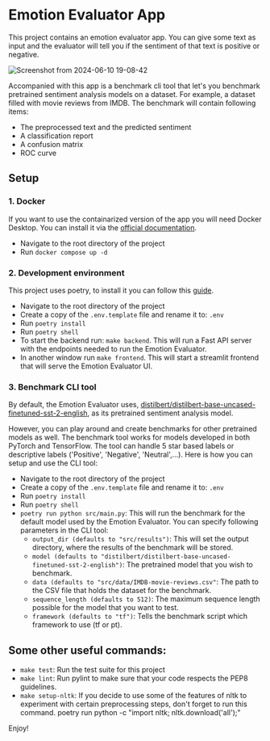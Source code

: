 # Emotion Evaluator App

This project contains an emotion evaluator app. You can give some text as input and the evaluator will tell you if the sentiment of that text is positive or negative.

![Screenshot from 2024-06-10 19-08-42](https://github.com/RobinDeSmet/EmotionEvaluator/assets/36922800/382f2af3-e0f1-4889-a49b-844e9ba46caa)

Accompanied with this app is a benchmark cli tool that let's you benchmark pretrained sentiment analysis models on a dataset. For example, a dataset filled with movie reviews from IMDB.
The benchmark will contain following items:

- The preprocessed text and the predicted sentiment
- A classification report
- A confusion matrix
- ROC curve

## Setup

### 1. Docker

If you want to use the containarized version of the app you will need Docker Desktop. You can install it via the [official documentation](https://www.docker.com/products/docker-desktop/).

- Navigate to the root directory of the project
- Run `docker compose up -d`

### 2. Development environment

This project uses poetry, to install it you can follow this [guide](https://python-poetry.org/docs/#installing-with-the-official-installer).

- Navigate to the root directory of the project
- Create a copy of the `.env.template` file and rename it to: `.env`
- Run `poetry install`
- Run `poetry shell`
- To start the backend run: `make backend`. This will run a Fast API server with the endpoints needed to run the Emotion Evaluator.
- In another window run `make frontend`. This will start a streamlit frontend that will serve the Emotion Evaluator UI.

### 3. Benchmark CLI tool

By default, the Emotion Evaluator uses, [distilbert/distilbert-base-uncased-finetuned-sst-2-english](https://huggingface.co/distilbert/distilbert-base-uncased-finetuned-sst-2-english), as its pretrained sentiment analysis model.

However, you can play around and create benchmarks for other pretrained models as well. The benchmark tool works for models developed in both PyTorch and TensorFlow. The tool can handle 5 star based labels or descriptive labels ('Positive', 'Negative', 'Neutral',...). Here is how you can setup and use the CLI tool:

- Navigate to the root directory of the project
- Create a copy of the `.env.template` file and rename it to: `.env`
- Run `poetry install`
- Run `poetry shell`
- `poetry run python src/main.py`: This will run the benchmark for the default model used by the Emotion Evaluator. You can specify following parameters in the CLI tool:
  - `output_dir (defaults to "src/results")`: This will set the output directory, where the results of the benchmark will be stored.
  - `model (defaults to "distilbert/distilbert-base-uncased-finetuned-sst-2-english")`: The pretrained model that you wish to benchmark.
  - `data (defaults to "src/data/IMDB-movie-reviews.csv"`: The path to the CSV file that holds the dataset for the benchmark.
  - `sequence_length (defaults to 512)`: The maximum sequence length possible for the model that you want to test.
  - `framework (defaults to "tf")`: Tells the benchmark script which framework to use (tf or pt).

## Some other useful commands:

- `make test`: Run the test suite for this project
- `make lint`: Run pylint to make sure that your code respects the PEP8 guidelines.
- `make setup-nltk`: If you decide to use some of the features of nltk to experiment with certain preprocessing steps, don't forget to run this command.
  poetry run python -c "import nltk; nltk.download('all');"

Enjoy!
